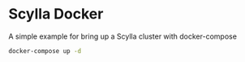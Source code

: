 # Scylla Docker

A simple example for bring up a Scylla cluster with docker-compose

```sh
docker-compose up -d
```
